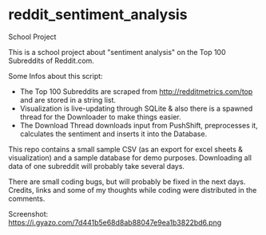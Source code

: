 # reddit_sentiment_analysis
School Project

This is a school project about "sentiment analysis" on the Top 100 Subreddits of Reddit.com.

Some Infos about this script:
- The Top 100 Subreddits are scraped from http://redditmetrics.com/top and are stored in a string list.
- Visualization is live-updating through SQLite & also there is a spawned thread for the Downloader to make things easier.
- The Download Thread downloads input from PushShift, preprocesses it, calculates the sentiment and inserts it into the Database.

This repo contains a small sample CSV (as an export for excel sheets & visualization) and a sample database for demo purposes.
Downloading all data of one subreddit will probably take several days.

There are small coding bugs, but will probably be fixed in the next days.
Credits, links and some of my thoughts while coding were distributed in the comments.

Screenshot: https://i.gyazo.com/7d441b5e68d8ab88047e9ea1b3822bd6.png
